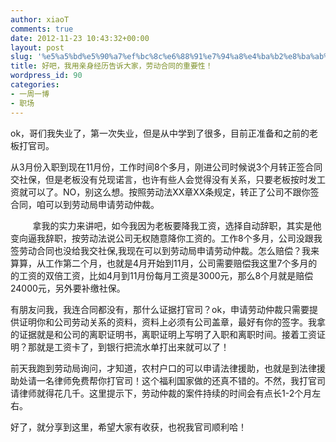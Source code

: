 ```yaml
---
author: xiaoT
comments: true
date: 2012-11-23 10:43:32+00:00
layout: post
slug: '%e5%a5%bd%e5%90%a7%ef%bc%8c%e6%88%91%e7%94%a8%e4%ba%b2%e8%ba%ab%e7%bb%8f%e5%8e%86%e5%91%8a%e8%af%89%e5%a4%a7%e5%ae%b6%ef%bc%8c%e5%8a%b3%e5%8a%a8%e5%90%88%e5%90%8c%e7%9a%84%e9%87%8d%e8%a6%81%e6%80%a7'
title: 好吧，我用亲身经历告诉大家，劳动合同的重要性！
wordpress_id: 90
categories:
- 一周一博
- 职场
---
```


ok，哥们我失业了，第一次失业，但是从中学到了很多，目前正准备和之前的老板打官司。

从3月份入职到现在11月份，工作时间8个多月，刚进公司时候说3个月转正签合同交社保，但是老板没有兑现诺言，也许有些人会觉得没有关系，只要老板按时发工资就可以了。NO，别这么想。按照劳动法XX章XX条规定，转正了公司不跟你签合同，咱可以到劳动局申请劳动仲裁。

         拿我的实力来讲吧，如今我因为老板要降我工资，选择自动辞职，其实是他变向逼我辞职，按劳动法说公司无权随意降你工资的。工作8个多月，公司没跟我签劳动合同也没给我交社保,我现在可以到劳动局申请劳动仲裁。怎么赔偿？我来算算，从工作第二个月，也就是4月开始到11月，公司需要赔偿我这里7个多月的的工资的双倍工资，比如4月到11月份每月工资是3000元，那么8个月就是赔偿24000元，另外要补缴社保。

有朋友问我，我连合同都没有，那什么证据打官司？ok，申请劳动仲裁只需要提供证明你和公司劳动关系的资料，资料上必须有公司盖章，最好有你的签字。我拿的证据就是和公司的离职证明书，离职证明上写明了入职和离职时间。接着工资证明？那就是工资卡了，到银行把流水单打出来就可以了！

前天我跑到劳动局询问，才知道，农村户口的可以申请法律援助，也就是到法律援助处请一名律师免费帮你打官司！这个福利国家做的还真不错的。不然，我打官司请律师就得花几千。这里提示下，劳动仲裁的案件持续的时间会有点长1-2个月左右。

好了，就分享到这里，希望大家有收获，也祝我官司顺利哈！
